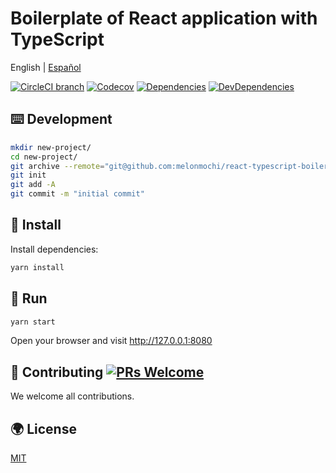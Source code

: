 # Boilerplate of React application with TypeScript

English | [Español](./README-es_ES.md)

[![CircleCI branch](https://img.shields.io/circleci/build/github/melonmochi/react-typescript-boilerplate/master.svg?style=flat-square)](https://circleci.com/gh/melonmochi/react-typescript-boilerplate) [![Codecov](https://img.shields.io/codecov/c/github/melonmochi/react-typescript-boilerplate/master.svg?style=flat-square)](https://codecov.io/gh/melonmochi/react-typescript-boilerplate/branch/master) [![Dependencies](https://img.shields.io/david/melonmochi/react-typescript-boilerplate.svg?style=flat-square)](https://david-dm.org/melonmochi/react-typescript-boilerplate) [![DevDependencies](https://img.shields.io/david/dev/melonmochi/react-typescript-boilerplate.svg?style=flat-square)](https://david-dm.org/melonmochi/react-typescript-boilerplate?type=dev)

## ⌨️ Development

```bash
mkdir new-project/
cd new-project/
git archive --remote="git@github.com:melonmochi/react-typescript-boilerplate.git" HEAD | tar -x
git init
git add -A
git commit -m "initial commit"
```

## 🏈 Install

Install dependencies:

```bash
yarn install
```

## 🏃 Run

```bash
yarn start
```

Open your browser and visit <http://127.0.0.1:8080>

## 🤝 Contributing [![PRs Welcome](https://img.shields.io/badge/PRs-welcome-brightgreen.svg?style=flat-square)](http://makeapullrequest.com)

We welcome all contributions.

## 🌍 License

[MIT](https://github.com/melonmochi/react-typescript-boilerplate/blob/master/LICENSE)
